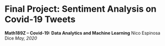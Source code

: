 # Final Project: Sentiment Analysis on Covid-19 Tweets
**Math189Z – Covid-19: Data Analytics and Machine Learning**
Nico Espinosa Dice
*May, 2020*
